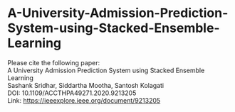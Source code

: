 # A-University-Admission-Prediction-System-using-Stacked-Ensemble-Learning

Please cite the following paper: <br/>
A University Admission Prediction System using Stacked Ensemble Learning <br/>
Sashank Sridhar, Siddartha Mootha, Santosh Kolagati <br/>
DOI: 10.1109/ACCTHPA49271.2020.9213205 <br/>
Link: https://ieeexplore.ieee.org/document/9213205
